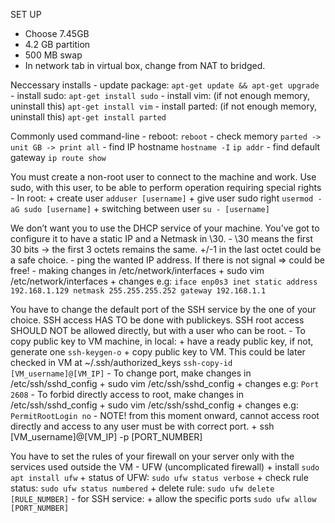 SET UP 
- Choose 7.45GB
- 4.2 GB partition
- 500 MB swap
- In network tab in virtual box, change from NAT to bridged.

Neccessary installs
	- update package:
		```
			apt-get update && apt-get upgrade
		```
	- install sudo:
		```apt-get install sudo```
	- install vim: (if not enough memory, uninstall this)
		```apt-get install vim```
	- install parted: (if not enough memory, uninstall this)
		```apt-get install parted```

Commonly used command-line
	- reboot:
		```reboot```
	- check memory
		```parted -> unit GB -> print all```
	- find IP hostname
		```hostname -I```
		```ip addr```
	- find default gateway
		```ip route show```


You must create a non-root user to connect to the machine and work.
Use sudo, with this user, to be able to perform operation requiring special rights
	- In root:
		+ create user
			```adduser [username]```
		+ give user sudo right
			```usermod -aG sudo [username]```
		+ switching between user
			```su - [username]```

We don’t want you to use the DHCP service of your machine. You’ve got to configure it to have a static IP and a Netmask in \30.
	- \30 means the first 30 bits -> the first 3 octets remains the same. +/-1 in the last octet could be a safe choice.
	- ping the wanted IP address. If there is not signal => could be free!
	- making changes in /etc/network/interfaces
		+ sudo vim /etc/network/interfaces
		+ changes e.g:
			```iface enp0s3 inet static
				address 192.168.1.129
				netmask 255.255.255.252
				gateway 192.168.1.1```

You have to change the default port of the SSH service by the one of your choice. SSH access HAS TO be done with publickeys. SSH root access SHOULD NOT be allowed directly, but with a user who can be root.
	- To copy public key to VM machine, in local:
		+ have a ready public key, if not, generate one
			```ssh-keygen-o```
		+ copy public key to VM. This could be later checked in VM at ~/.ssh/authorized_keys
			```ssh-copy-id [VM_username]@[VM_IP]```
	- To change port, make changes in /etc/ssh/sshd_config
		+ sudo vim /etc/ssh/sshd_config
		+ changes e.g:
			```Port 2608```
	- To forbid directly access to root, make changes in /etc/ssh/sshd_config
		+ sudo vim /etc/ssh/sshd_config
		+ changes e.g:
			```PermitRootLogin no```
	- NOTE! from this moment onward, cannot access root directly and access to any user must be with correct port.
		+ ssh [VM_username]@[VM_IP] -p [PORT_NUMBER]
		
You have to set the rules of your firewall on your server only with the services used outside the VM
	- UFW (uncomplicated firewall)
		+ install
			```sudo apt install ufw```
		+ status of  UFW:
			```sudo ufw status verbose```
		+ check rule status:
			```sudo ufw status numbered```
		+ delete rule:
			```sudo ufw delete [RULE_NUMBER]```
	- for SSH service:
		+ allow the specific ports
			```sudo ufw allow [PORT_NUMBER]```
		
